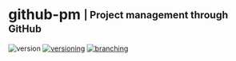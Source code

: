 # github-pm <sub><sup>| Project management through GitHub</sup></sub>
![version](http://img.shields.io/badge/version-v0.0.0-blue.svg)
[![versioning](http://img.shields.io/badge/versioning-semver-blue.svg)](http://semver.org/)
[![branching](http://img.shields.io/badge/branching-github%20flow-blue.svg)](https://guides.github.com/introduction/flow/)
